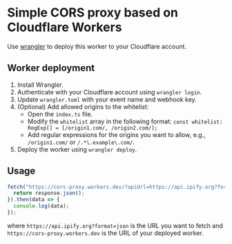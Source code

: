 # Simple CORS proxy based on Cloudflare Workers

Use [wrangler](https://www.npmjs.com/package/wrangler) to deploy this worker to your Cloudflare account.

## Worker deployment

1. Install Wrangler.
2. Authenticate with your Cloudflare account using `wrangler login`.
3. Update `wrangler.toml` with your event name and webhook key.
4. (Optional) Add allowed origins to the whitelist:
    - Open the `index.ts` file.
    - Modify the `whitelist` array in the following format: `const whitelist: RegExp[] = [/origin1.com/, /origin2.com/];`
    - Add regular expressions for the origins you want to allow, e.g., `/origin1.com/` or `/.*\.example\.com/`.
5. Deploy the worker using `wrangler deploy`.

## Usage

```typescript
fetch("https://cors-proxy.workers.dev/?apiUrl=https://api.ipify.org?format=json").then(response => {
  return response.json();
}).then(data => {
  console.log(data);
});
```

where `https://api.ipify.org?format=json` is the URL you want to fetch and `https://cors-proxy.workers.dev` is the URL of your deployed worker.
